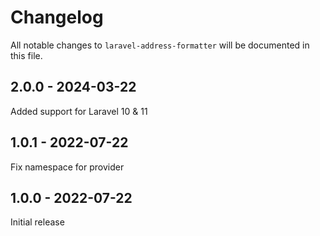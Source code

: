 # Changelog

All notable changes to `laravel-address-formatter` will be documented in this file.

## 2.0.0 - 2024-03-22

Added support for Laravel 10 & 11

## 1.0.1 - 2022-07-22

Fix namespace for provider

## 1.0.0 - 2022-07-22

Initial release
